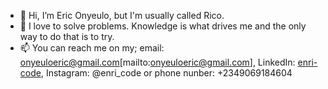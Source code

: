 - 👋 Hi, I’m Eric Onyeulo, but I'm usually called Rico. 
- 👀 I love to solve problems. Knowledge is what drives me and the only way to do that is to try. 
- 📫 You can reach me on my; email: onyeuloeric@gmail.com[mailto:onyeuloeric@gmail.com], LinkedIn: [enri-code](https://www.linkedin.com/in/enri-code), Instagram: @enri_code or phone nunber: +2349069184604
<!---
Enri-code/Enri-code is a ✨ special ✨ repository because its `README.md` (this file) appears on your GitHub profile.
You can click the Preview link to take a look at your changes.
--->
